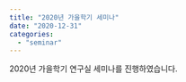 ```yaml
---
title: "2020년 가을학기 세미나"
date: "2020-12-31"
categories:
  - "seminar"
---
```


2020년 가을학기 연구실 세미나를 진행하였습니다.